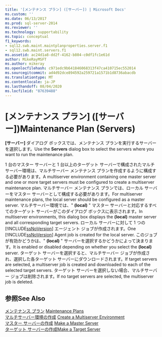 ```yaml
---
title: '[メンテナンス プラン] ([サーバー]) | Microsoft Docs'
ms.custom: ''
ms.date: 06/13/2017
ms.prod: sql-server-2014
ms.reviewer: ''
ms.technology: supportability
ms.topic: conceptual
f1_keywords:
- sql12.swb.maint.maintplanproperties.server.f1
- sql12.swb.maint.servers.f1
ms.assetid: ac24d1a8-dd2f-4162-b804-c0df1fc1e61d
author: MikeRayMSFT
ms.author: mikeray
ms.openlocfilehash: c971edc9b641846068313f47ca410715ec552014
ms.sourcegitcommit: ad4d92dce894592a259721a1571b1d8736abacdb
ms.translationtype: MT
ms.contentlocale: ja-JP
ms.lasthandoff: 08/04/2020
ms.locfileid: "87639488"
---
```

# <a name="maintenance-plan-servers"></a><span data-ttu-id="11cce-102">[メンテナンス プラン] ([サーバー])</span><span class="sxs-lookup"><span data-stu-id="11cce-102">Maintenance Plan (Servers)</span></span>
  <span data-ttu-id="11cce-103">**[サーバー]** ダイアログ ボックスでは、メンテナンス プランを実行するサーバーを選択します。</span><span class="sxs-lookup"><span data-stu-id="11cce-103">Use the **Servers** dialog box to select the servers where you want to run the maintenance plan.</span></span>  
  
 <span data-ttu-id="11cce-104">1 台のマスター サーバーと 1 台以上のターゲット サーバーで構成されたマルチサーバー環境は、マルチサーバー メンテナンス プランを作成するように構成する必要があります。</span><span class="sxs-lookup"><span data-stu-id="11cce-104">A multiserver environment containing one master server and one or more target servers must be configured to create a multiserver maintenance plan.</span></span> <span data-ttu-id="11cce-105">マルチサーバー メンテナンス プランでは、ローカル サーバーをマスター サーバーとして構成する必要があります。</span><span class="sxs-lookup"><span data-stu-id="11cce-105">For multiserver maintenance plans, the local server should be configured as a master server.</span></span> <span data-ttu-id="11cce-106">マルチサーバー環境では、" **(local)** " マスター サーバーと対応するすべてのターゲット サーバーがこのダイアログ ボックスに表示されます。</span><span class="sxs-lookup"><span data-stu-id="11cce-106">In multiserver environments, this dialog box displays the **(local)** master server and all corresponding target servers.</span></span> <span data-ttu-id="11cce-107">ローカル サーバーに対して 1 つの [!INCLUDE[ssNoVersion](../../includes/ssnoversion-md.md)] エージェント ジョブが作成されます。</span><span class="sxs-lookup"><span data-stu-id="11cce-107">One [!INCLUDE[ssNoVersion](../../includes/ssnoversion-md.md)] Agent job is created for the local server.</span></span> <span data-ttu-id="11cce-108">このジョブが有効かどうかは、" **(local)** " サーバーを選択するかどうかによって決まります。</span><span class="sxs-lookup"><span data-stu-id="11cce-108">It is enabled or disabled depending on whether you select the **(local)** server.</span></span> <span data-ttu-id="11cce-109">ターゲット サーバーを選択すると、マルチサーバー ジョブが作成され、選択した各ターゲット サーバーにダウンロードされます。</span><span class="sxs-lookup"><span data-stu-id="11cce-109">If target servers are selected, a multiserver job is created and downloaded to each of the selected target servers.</span></span> <span data-ttu-id="11cce-110">ターゲット サーバーを選択しない場合、マルチサーバー ジョブは削除されます。</span><span class="sxs-lookup"><span data-stu-id="11cce-110">If no target servers are selected, the multiserver job is deleted.</span></span>  
  
## <a name="see-also"></a><span data-ttu-id="11cce-111">参照</span><span class="sxs-lookup"><span data-stu-id="11cce-111">See Also</span></span>  
 <span data-ttu-id="11cce-112">[メンテナンス プラン](maintenance-plans.md) </span><span class="sxs-lookup"><span data-stu-id="11cce-112">[Maintenance Plans](maintenance-plans.md) </span></span>  
 <span data-ttu-id="11cce-113">[マルチサーバー環境の作成](../../ssms/agent/create-a-multiserver-environment.md) </span><span class="sxs-lookup"><span data-stu-id="11cce-113">[Create a Multiserver Environment](../../ssms/agent/create-a-multiserver-environment.md) </span></span>  
 <span data-ttu-id="11cce-114">[マスター サーバーの作成](../../ssms/agent/make-a-master-server.md) </span><span class="sxs-lookup"><span data-stu-id="11cce-114">[Make a Master Server](../../ssms/agent/make-a-master-server.md) </span></span>  
 [<span data-ttu-id="11cce-115">ターゲット サーバーの作成</span><span class="sxs-lookup"><span data-stu-id="11cce-115">Make a Target Server</span></span>](../../ssms/agent/make-a-target-server.md)  
  
  
